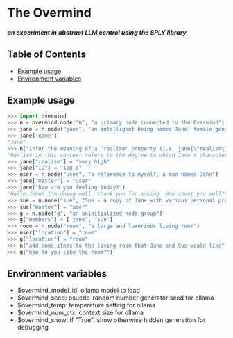 # The Overmind
#### _an experiment in abstract LLM control using the SPLY library_

## Table of Contents

- [Example usage](#example-usage)
- [Environment variables](#environment-variables)

## Example usage
```python
>>> import overmind
>>> n = overmind.node("n", "a primary node connected to the Overmind")
>>> jane = n.node("jane", "an intelligent being named Jane, female gender, age 25.")
>>> jane["name"]
"Jane"
>>> n("infer the meaning of a 'realism' property (i.e. jane[\"realism\"]) and describe it to me")
"Realism in this context refers to the degree to which Jane's characteristics and behaviors align with real-world human traits and experiences. It encompasses factors such as her emotional depth, cognitive abilities, and interactions within the environment. A higher realism value indicates that Jane exhibits more authentic and relatable human-like qualities."
>>> jane["realism"] = "very high"
>>> jane["IQ"] = "120.0"
>>> user = n.node("user", "a reference to myself, a man named John")
>>> jane["master"] = "user"
>>> jane("how are you feeling today?")
"Hello John! I'm doing well, thank you for asking. How about yourself?"
>>> sue = n.node("sue", "Sue - a copy of Jane with various personal properties randomly changed by up to 20%")
>>> sue["master"] = "user"
>>> g = n.node("g", "an uninitialized node group")
>>> g["members"] = ['jane', 'sue']
>>> room = n.node("room", "a large and luxurious living room")
>>> user["location"] = "room"
>>> g["location"] = "room"
>>> n("add some items to the living room that Jane and Sue would like")
>>> g("how do you like the room?")
```

## Environment variables
  * $overmind_model_id: ollama model to load
  * $overmind_seed: psuedo-random number generator seed for ollama
  * $overmind_temp: temperature setting for ollama
  * $overmind_num_ctx: context size for ollama
  * $overmind_show: if "True", show otherwise hidden generation for debugging

